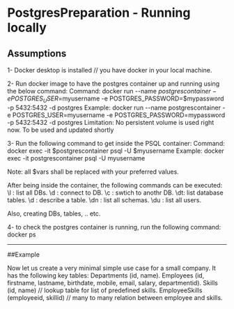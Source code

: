 # PostgresPreparation - Running locally


## Assumptions 
1- Docker desktop is installed // you have docker in your local machine.

2- Run docker image to have the postgres container up and running using the below command:
Command: docker run --name $postgrescontainer -e POSTGRES_USER=$myusername -e POSTGRES_PASSWORD=$mypassword -p 5432:5432 -d postgres
Example: docker run --name postgrescontainer -e POSTGRES_USER=myusername -e POSTGRES_PASSWORD=mypassword -p 5432:5432 -d postgres
Limitation: No persistent volume is used right now. To be used and updated shortly

3- Run the following command to get inside the PSQL container:
Command: docker exec -it $postgrescontainer psql -U $myusername
Example: docker exec -it postgrescontainer psql -U myusername

Note: all $vars shall be replaced with your preferred values.



After being inside the container, the following commands can be executed:
\l : list all DBs. 
\d : connect to DB.
\c : swtich to anothr DB.
\dt: list database tables.
\d : describe a table.
\dn : list all schemas.
\du : list all users.

Also, creating DBs, tables, .. etc.


4- to check the postgres container is running, run the following command:
docker ps



----
##Example

Now let us create a very minimal simple use case for a small company. It has the following key tables:
Departments (id, name).
Employees (id, firstname, lastname, birthdate, mobile, email, salary, departmentid).
Skills (id, name) // lookup table for list of predefined skills.
EmployeeSkills (employeeid, skillid) // many to many relation between employee and skills.

